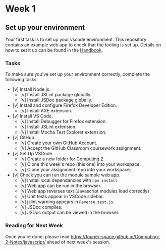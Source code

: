 # Week 1
## Set up your environment
Your first task is to set up your vscode environment.
This repository contains an example web app to check that the tooling is set up.
Details on how to set it up can be found in the
[Handbook](https://github.com/fourier-space/Computing-2-Applications).

### Tasks

To make sure you've set up your environment correctly,
complete the following tasks:

* [v] Install Node.js.
  * [v] Install JSLint package globally.
  * [v] Install JSDoc package globally.
* [v] Install and configure Firefox Developer Edition.
  * [v] Install AXE extension.
* [v] Install VS Code.
  * [v] Install Debugger for Firefox extension.
  * [v] Install JSLint extension.
  * [v] Install Mocha Test Explorer extension.
* [v] GitHub.
  * [v] Create your own GitHub Account.
  * [v] Accept the GitHub Classroom coursework assignment.
* [v] Set Up VSCode.
  * [v] Create a new folder for Computing 2.
  * [v] Clone this week's repo (this one) into your workspace.
  * [v] Clone your assignment repo into your workspace.
* [v] Check you can run the module sample web app.
  * [v] Install local dependancies with `npm install`
  * [v] Web app can be run in the browser.
  * [v] Web app reverses text (Javascript modules load correctly)
  * [v] Unit tests appear in VSCode sidebar.
  * [v] jslint warning appears in `Reverse.test.js`.
  * [v] JSDoc compiles.
  * [v] JSDoc output can be viewed in the browser.

### Reading for Next Week
Once you're done, please read
https://fourier-space.github.io/Computing-2-Notes/javascript/
ahead of next week's session.
